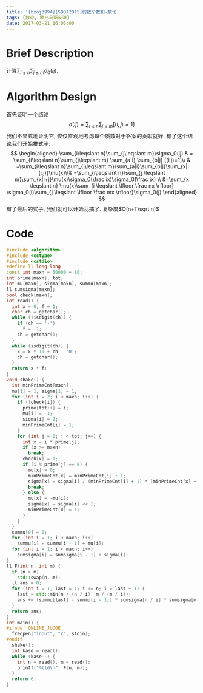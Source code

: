 ```yaml
---
title: '[bzoj3994][SDOI2015]约数个数和-数论'
tags: [数论, 默比乌斯反演]
date: 2017-03-21 16:06:00
---
```


# Brief Description 
计算$\sum_{i\leqslant n}\sum_{j\leqslant m}\sigma_0(ij)$.

# Algorithm Design
首先证明一个结论
$$d(ij) = \sum_{i\leqslant n}\sum_{j \leqslant m}[(i,j)=1]$$
我们不显式地证明它, 仅仅直观地考虑每个质数对于答案的贡献就好.
有了这个结论我们开始推式子:
$$
\begin{aligned}
\sum_{i\leqslant n}\sum_{j\leqslant m}\sigma_0(ij) & = \sum_{i\leqslant n}\sum_{j\leqslant m} \sum_{a|i} \sum_{b|j} [(i,j)=1]\\ & =\sum_{i\leqslant n}\sum_{j\leqslant m}\sum_{a|i}\sum_{b|j}\sum_{x|(i,j)}\mu(x)\\& =\sum_{i\leqslant n}\sum_{j \leqslant m}\sum_{x|i+j}\mu(x)\sigma_0(\frac ix)\sigma_0(\frac jx) \\ &=\sum_{x \leqslant n} \mu(x)\sum_{i \leqslant \lfloor \frac nx \rfloor} \sigma_0(i)\sum_{j \leqslant \lfloor \frac mx \rfloor}\sigma_0(j)
\end{aligned}
$$
有了最后的式子, 我们就可以开始乱搞了.
复杂度$O(n+T\sqrt n)$

# Code
```cpp
#include <algorithm>
#include <cctype>
#include <cstdio>
#define ll long long
const int maxn = 50000 + 10;
int prime[maxn], tot;
int mu[maxn], sigma[maxn], summu[maxn];
ll sumsigma[maxn];
bool check[maxn];
int read() {
  int x = 0, f = 1;
  char ch = getchar();
  while (!isdigit(ch)) {
    if (ch == '-')
      f = -1;
    ch = getchar();
  }
  while (isdigit(ch)) {
    x = x * 10 + ch - '0';
    ch = getchar();
  }
  return x * f;
}
void shake() {
  int minPrimeCnt[maxn];
  mu[1] = 1, sigma[1] = 1;
  for (int i = 2; i < maxn; i++) {
    if (!check[i]) {
      prime[tot++] = i;
      mu[i] = -1;
      sigma[i] = 2;
      minPrimeCnt[i] = 1;
    }
    for (int j = 0; j < tot; j++) {
      int x = i * prime[j];
      if (x >= maxn)
        break;
      check[x] = 1;
      if (i % prime[j] == 0) {
        mu[x] = 0;
        minPrimeCnt[x] = minPrimeCnt[i] + 1;
        sigma[x] = sigma[i] / (minPrimeCnt[i] + 1) * (minPrimeCnt[x] + 1);
        break;
      } else {
        mu[x] = -mu[i];
        sigma[x] = sigma[i] << 1;
        minPrimeCnt[x] = 1;
      }
    }
  }
  summu[0] = 0;
  for (int i = 1; i < maxn; i++)
    summu[i] = summu[i - 1] + mu[i];
  for (int i = 1; i < maxn; i++)
    sumsigma[i] = sumsigma[i - 1] + sigma[i];
}
ll F(int n, int m) {
  if (n > m)
    std::swap(n, m);
  ll ans = 0;
  for (int i = 1, last = 1; i <= n; i = last + 1) {
    last = std::min(n / (n / i), m / (m / i));
    ans += (summu[last] - summu[i - 1]) * sumsigma[n / i] * sumsigma[m / i];
  }
  return ans;
}
int main() {
#ifndef ONLINE_JUDGE
  freopen("input", "r", stdin);
#endif
  shake();
  int kase = read();
  while (kase--) {
    int n = read(), m = read();
    printf("%lld\n", F(n, m));
  }
  return 0;
}
```